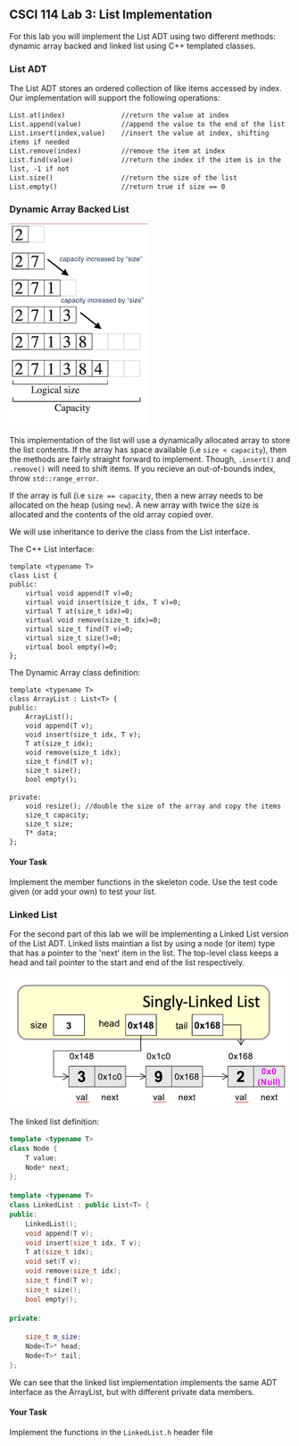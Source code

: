 ## CSCI 114 Lab 3: List Implementation

For this lab you will implement the List ADT using two different methods: dynamic array backed and linked list using C++ templated classes.

### List ADT

The List ADT stores an ordered collection of like items accessed by index. Our implementation will support the following operations:

```
List.at(index) 				//return the value at index
List.append(value) 			//append the value to the end of the list
List.insert(index,value)	//insert the value at index, shifting items if needed
List.remove(index)			//remove the item at index
List.find(value)			//return the index if the item is in the list, -1 if not
List.size()					//return the size of the list
List.empty()				//return true if size == 0
```

### Dynamic Array Backed List

![](./vector.png)

This implementation of the list will use a dynamically allocated array to store the list contents. If the array has space available (i.e `size < capacity`), then the methods are fairly straight forward to implement. Though, `.insert()` and `.remove()` will need to shift items. If you recieve an out-of-bounds index, throw `std::range_error`. 


If the array is full (i.e `size == capacity`, then a new array needs to be allocated on the heap (using `new`). A new array with twice the size is allocated and the contents of the old array copied over. 

We will use inheritance to derive the class from the List interface.

The C++ List interface:

```
template <typename T>
class List {
public:
	virtual void append(T v)=0;
	virtual void insert(size_t idx, T v)=0;
	virtual T at(size_t idx)=0;
	virtual void remove(size_t idx)=0;
	virtual size_t find(T v)=0;
	virtual size_t size()=0;
	virtual bool empty()=0;
};
```

The Dynamic Array class definition:

```
template <typename T>
class ArrayList : List<T> {
public:
	ArrayList();
	void append(T v);
	void insert(size_t idx, T v);
	T at(size_t idx);
	void remove(size_t idx);
	size_t find(T v);
	size_t size();
	bool empty();

private:
	void resize(); //double the size of the array and copy the items
	size_t capacity;
	size_t size;
	T* data;
};
```
#### Your Task

Implement the member functions in the skeleton code. Use the test code given (or add your own) to test your list.

### Linked List

For the second part of this lab we will be implementing a Linked List version of the List ADT. Linked lists maintian a list by using a node (or item) type that has a pointer to the 'next' item in the list. The top-level class keeps a head and tail pointer to the start and end of the list respectively.

![](./ll.png)

The linked list definition:

```c++
template <typename T>
class Node {
	T value;
	Node* next;
};

template <typename T>
class LinkedList : public List<T> {
public:
	LinkedList();
	void append(T v);
	void insert(size_t idx, T v);
	T at(size_t idx);
	void set(T v);
	void remove(size_t idx);
	size_t find(T v);
	size_t size();
	bool empty();

private:

	size_t m_size;
	Node<T>* head;
	Node<T>* tail;
};
```
We can see that the linked list implementation implements the same ADT interface as the ArrayList, but with different private data members.

#### Your Task
Implement the functions in the `LinkedList.h` header file
